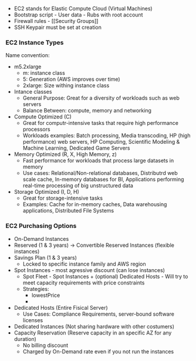 - EC2 stands for Elastic Compute Cloud (Virtual Machines)
- Bootstrap script - User data - Rubs with root account
- Firewall rules - [[Security Groups]]
- SSH Keypair must be set at creation

### EC2 Instance Types
Name convention:
- m5.2xlarge
	- m: instance class
	- 5: Generation (AWS improves over time)
	- 2xlarge: Size withing instance class
- Intance classes
	- General Purpose: Great for a diversity of workloads such as web servers
	- Balance Between: compute, memory and networking
- Compute Optimized (C)
	- Great for computr-intensive tasks that require high performance processors
	- Workloads examples: Batch processing, Media transcoding, HP (high performance) web servers, HP Computing, Scientific Modeling & Machine Learning, Dedicated Game Servers
- Memory Optimized (R, X, High Memory, z)
	- Fast performance for workloads that process large datasets in memory
	- Use cases: Relational/Non-relational databases, Distributrd web scale cache, In-memory databases for BI, Applications performing real-time processing of big unstructured data
- Storage Optimized (I, D, H)
	- Great for storage-intensive tasks
	- Examples: Cache for in-memory caches, Data warehousing applications, Distributed File Systems

### EC2 Purchasing Options
- On-Demand Instances
- Reserved (1 & 3 years) -> Convertible Reserved Instances (flexible instances)
- Savings Plan (1 & 3 years)
	- Locked to specific instance family and AWS region
- Spot Instances - most agressive discount (can lose instances)
	- Spot Fleet - Spot Instances + (optional) Dedicated Hosts - Will try to meet capacity requirements with price constraints
	- Strategies:
		- lowestPrice
		- 
- Dedicated Hosts (Entire Fisical Server)
	- Use Cases: Compliance Requirements, server-bound software licenses
- Dedicated Instances (Not sharing hardware with other costumers)
- Capacity Reservation (Reserve capacity in an specific AZ for any duration)
	- No billing discount
	- Charged by On-Demand rate even if you not run the instances